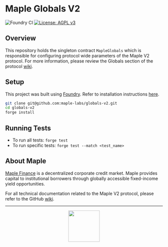 # Maple Globals V2

![Foundry CI](https://github.com/maple-labs/globals-v2/actions/workflows/push-to-main.yaml/badge.svg) [![License: AGPL v3](https://img.shields.io/badge/License-AGPL%20v3-blue.svg)](https://www.gnu.org/licenses/agpl-3.0)

## Overview

This repository holds the singleton contract `MapleGlobals` which is responsible for configuring protocol wide parameters of the Maple V2 protocol. For more information, please review the Globals section of the protocol [wiki](https://github.com/maple-labs/maple-core-v2/wiki/Globals).

## Setup

This project was built using [Foundry](https://book.getfoundry.sh/). Refer to installation instructions [here](https://github.com/foundry-rs/foundry#installation).

```sh
git clone git@github.com:maple-labs/globals-v2.git
cd globals-v2
forge install
```

## Running Tests

- To run all tests: `forge test`
- To run specific tests: `forge test --match <test_name>`

## About Maple

[Maple Finance](https://maple.finance/) is a decentralized corporate credit market. Maple provides capital to institutional borrowers through globally accessible fixed-income yield opportunities.

For all technical documentation related to the Maple V2 protocol, please refer to the GitHub [wiki](https://github.com/maple-labs/maple-core-v2/wiki).

---

<p align="center">
  <img src="https://user-images.githubusercontent.com/44272939/116272804-33e78d00-a74f-11eb-97ab-77b7e13dc663.png" height="100" />
</p>
